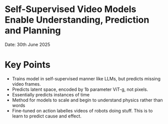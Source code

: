 # Self-Supervised Video Models Enable Understanding, Prediction and Planning

Date: 30th June 2025

# Key Points
- Trains model in self-supervised manner like LLMs, but predicts missing video frames.
- Predicts latent space, encoded by 1b parameter ViT-g, not pixels.
- Essentially predicts instances of time
- Method for models to scale and begin to understand physics rather than words
- Fine-tuned on action labelles videos of robots doing stuff. This is to learn to predict cause and effect.